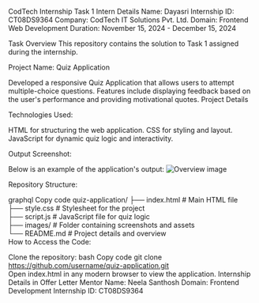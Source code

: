 CodTech Internship Task 1
Intern Details
Name: Dayasri
Internship ID: CT08DS9364
Company: CodTech IT Solutions Pvt. Ltd.
Domain: Frontend Web Development
Duration: November 15, 2024 - December 15, 2024

Task Overview
This repository contains the solution to Task 1 assigned during the internship.

Project Name: Quiz Application

Developed a responsive Quiz Application that allows users to attempt multiple-choice questions.
Features include displaying feedback based on the user's performance and providing motivational quotes.
Project Details

Technologies Used:

HTML for structuring the web application.
CSS for styling and layout.
JavaScript for dynamic quiz logic and interactivity.

Output Screenshot:

Below is an example of the application's output:
![Overview image]("https://github.com/Sridaya/CODTECH-Task1/edit/main/README.md")


Repository Structure:

graphql
Copy code
quiz-application/
├── index.html        # Main HTML file  
├── style.css         # Stylesheet for the project  
├── script.js         # JavaScript file for quiz logic  
├── images/           # Folder containing screenshots and assets  
└── README.md         # Project details and overview  
How to Access the Code:

Clone the repository:
bash
Copy code
git clone https://github.com/username/quiz-application.git  
Open index.html in any modern browser to view the application.
Internship Details in Offer Letter
Mentor Name: Neela Santhosh
Domain: Frontend Development
Internship ID: CT08DS9364
